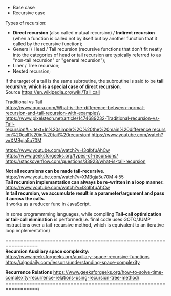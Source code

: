 - Base case
- Recursive case

Types of recursion:

- __Direct recursion__ (also called mutual recursion) / __Indirect recursion__ (when a function is called not by itself but by another function that it called by the recursive function);
- General / Head / Tail recursion (recursive functions that don't fit neatly into the categories of head or tail recursion are typically referred to as "non-tail recursion" or "general recursion");
- Liner / Tree recursion;
- Nested recursion;

If the target of a tail is the same subroutine, the subroutine is said to be __tail recursive, which is a special case of direct recursion__.\
Source https://en.wikipedia.org/wiki/Tail_call

Traditional vs Tail\
https://www.quora.com/What-is-the-difference-between-normal-recursion-and-tail-recursion-with-examples\
https://www.pixelstech.net/article/1474689232-Traditional-recursion-vs-Tail-recursion#:~:text=In%20simple%2C%20the%20main%20difference,recursion%20call%20in%20tail%20recursion\
https://www.youtube.com/watch?v=XMBgja5u70M

https://www.youtube.com/watch?v=l3qIbfuAhCw \
https://www.geeksforgeeks.org/types-of-recursions/ \
https://stackoverflow.com/questions/33923/what-is-tail-recursion

__Not all recursions can be made tail-recursive.__ https://www.youtube.com/watch?v=XMBgja5u70M 4:55\
__Tail recursion implemantation can always be re-written in a loop manner.__ https://www.youtube.com/watch?v=l3qIbfuAhCw \
__In tail recursion, we accumulate result in a parameter/argument and pass it across the calls.__\
It works as a reducer func in JavaScript.

In some programmming languages, while compiling __Tail-call optimization or tail-call elimination__ is performed(i.e. final code uses GOTO/JUMP instructions over a tail-recursive method, which is equivalent to an iterative loop implementation)

=================================================================\
__Recursion Auxiliary space complexity:__\
https://www.geeksforgeeks.org/auxiliary-space-recursive-functions \
https://algodaily.com/lessons/understanding-space-complexity

__Recurrence Relations__ https://www.geeksforgeeks.org/how-to-solve-time-complexity-recurrence-relations-using-recursion-tree-method/
=================================================================\
